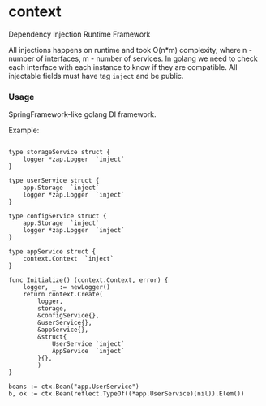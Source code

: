 # context

Dependency Injection Runtime Framework

All injections happens on runtime and took O(n*m) complexity, where n - number of interfaces, m - number of services.
In golang we need to check each interface with each instance to know if they are compatible. 
All injectable fields must have tag `inject` and be public.

### Usage

SpringFramework-like golang DI framework.

Example:
```

type storageService struct {
    logger *zap.Logger  `inject`
}

type userService struct {
	app.Storage  `inject`
    logger *zap.Logger  `inject`
}

type configService struct {
	app.Storage  `inject`
    logger *zap.Logger  `inject`
}

type appService struct {
	context.Context  `inject`
}

func Initialize() (context.Context, error) {
    logger, _ := newLogger()
	return context.Create(
		logger,
		storage,
		&configService{},
		&userService{},
        &appService{},
		&struct{
			UserService `inject`
			AppService  `inject`
		}{},
        )
}

beans := ctx.Bean("app.UserService")
b, ok := ctx.Bean(reflect.TypeOf((*app.UserService)(nil)).Elem())
```


